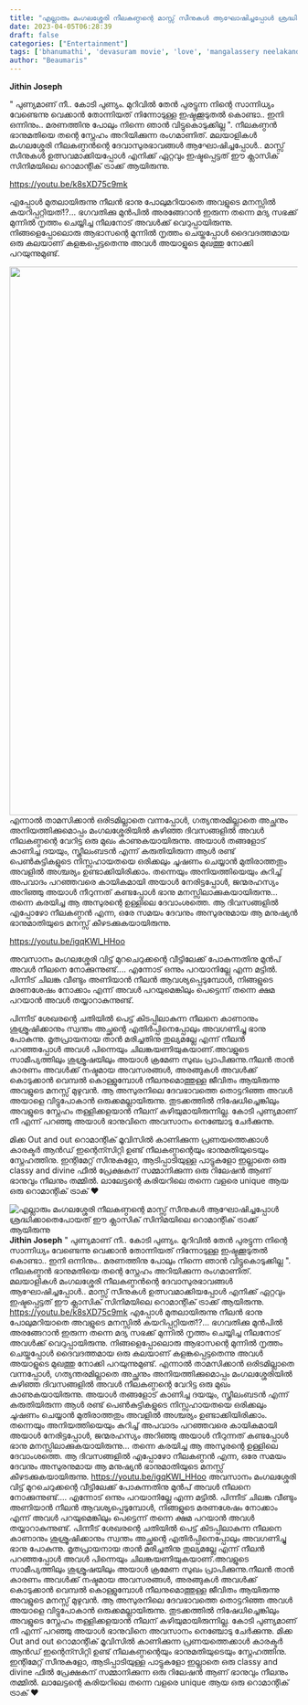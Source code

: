 ```yaml
---
title: "എല്ലാരും മംഗലശ്ശേരി നീലകണ്ഠന്റെ മാസ്സ് സീനുകൾ ആഘോഷിച്ചപ്പോൾ ശ്രദ്ധിക്കാതെപോയത് ഈ ക്ലാസിക് സിനിമയിലെ റൊമാന്റിക് ട്രാക്ക് ആയിരുന്നു"
date: 2023-04-05T06:28:39
draft: false
categories: ["Entertainment"]
tags: ['bhanumathi', 'devasuram movie', 'love', 'mangalassery neelakandan', 'mohanlal', 'revathy']
author: "Beaumaris"
---
```


<strong>Jithin Joseph</strong>

" പുണ്യമാണ് നീ.. കോടി പുണ്യം. മുറിവിൽ തേൻ പുരട്ടുന്ന നിന്റെ സാന്നിധ്യം വേണ്ടെന്നു വെക്കാൻ തോന്നിയത് നിന്നോടുള്ള ഇഷ്ടക്കൂടുതൽ കൊണ്ടാ.. ഇനി ഒന്നിനും.. മരണത്തിനു പോലും നിന്നെ ഞാൻ വിട്ടുകൊടുക്കില്ല ". നീലകണ്ഠൻ ഭാനുമതിയെ തന്റെ സ്നേഹം അറിയിക്കുന്ന രംഗമാണിത്.
മലയാളികൾ മംഗലശ്ശേരി നീലകണ്ഠൻന്റെ ദേവാസുരഭാവങ്ങൾ ആഘോഷിച്ചപ്പോൾ.. മാസ്സ് സീനുകൾ ഉത്സവമാക്കിയപ്പോൾ എനിക്ക് ഏറ്റവും ഇഷ്ടപ്പെട്ടത് ഈ ക്ലാസിക് സിനിമയിലെ റൊമാന്റിക് ട്രാക്ക് ആയിരുന്നു.

https://youtu.be/k8sXD75c9mk

എപ്പോൾ മുതലായിരുന്നു നീലൻ ഭാനു പോലുമറിയാതെ അവളുടെ മനസ്സിൽ കയറിപ്പറ്റിയത്!?... ഭഗവതിക്കു മുൻപിൽ അരങ്ങേറാൻ ഇരുന്ന തന്നെ മദ്യ സഭക്ക് മുന്നിൽ നൃത്തം ചെയ്യിച്ച നീലനോട് അവൾക്ക് വെറുപ്പായിരുന്നു. നിങ്ങളെപ്പോലൊരു ആഭാസന്റെ മുന്നിൽ നൃത്തം ചെയ്തപ്പോൾ ദൈവദത്തമായ ഒരു കലയാണ് കളങ്കപ്പെട്ടതെന്നു അവൾ അയാളുടെ മുഖത്തു നോക്കി പറയുന്നുമുണ്ട്.

<img class="size-full wp-image-390276 aligncenter" src="https://cdn.boolokam.com/articles/2023/04/DDQD.jpg" alt="" width="768" height="960" />എന്നാൽ താമസിക്കാൻ ഒരിടമില്ലാതെ വന്നപ്പോൾ, ഗത്യന്തരമില്ലാതെ അച്ഛനും അനിയത്തിക്കുമൊപ്പം മംഗലശ്ശേരിയിൽ കഴിഞ്ഞ ദിവസങ്ങളിൽ അവൾ നീലകണ്ഠന്റെ വേറിട്ട ഒരു മുഖം കാണുകയായിരുന്നു. അയാൾ തങ്ങളോട് കാണിച്ച ദയയും, സ്ത്രീലംബടൻ എന്ന് കരുതിയിരുന്ന ആൾ രണ്ട് പെൺകുട്ടികളുടെ നിസ്സഹായതയെ ഒരിക്കലും ചൂഷണം ചെയ്യാൻ മുതിരാത്തതും അവളിൽ അശ്ചര്യം ഉണ്ടാക്കിയിരിക്കാം. തന്നെയും അനിയത്തിയെയും കുറിച്ച് അപവാദം പറഞ്ഞവരെ കായികമായി അയാൾ നേരിട്ടപ്പോൾ, ജന്മരഹസ്യം അറിഞ്ഞു അയാൾ നീറുന്നത് കണ്ടപ്പോൾ ഭാനു മനസ്സിലാക്കുകയായിരുന്നു... തന്നെ കരയിച്ച ആ അസുരന്റെ ഉള്ളിലെ ദേവാംശത്തെ. ആ ദിവസങ്ങളിൽ എപ്പോഴോ നീലകണ്ഠൻ എന്ന, ഒരേ സമയം ദേവനും അസുരനുമായ ആ മനുഷ്യൻ ഭാനുമാതിയുടെ മനസ്സ് കീഴടക്കുകയായിരുന്നു.

https://youtu.be/igqKWl_HHoo

അവസാനം മംഗലശ്ശേരി വിട്ട് മുറചെറുക്കന്റെ വീട്ടിലേക്ക്‌ പോകുന്നതിനു മുൻപ് അവൾ നീലനെ നോക്കുന്നുണ്ട്.... എന്നോട് ഒന്നും പറയാനില്ലേ എന്ന മട്ടിൽ. പിന്നീട് ചിലങ്ക വീണ്ടും അണിയാൻ നീലൻ ആവശ്യപ്പെടുമ്പോൾ, നിങ്ങളുടെ മരണശേഷം നോക്കാം എന്ന് അവൾ പറയുമെങ്കിലും പെട്ടെന്ന് തന്നെ ക്ഷമ പറയാൻ അവൾ തയ്യാറാകുന്നുണ്ട്.

പിന്നീട് ശേഖരന്റെ ചതിയിൽ പെട്ട് കിടപ്പിലാകുന്ന നീലനെ കാണാനും ശുശ്രൂഷിക്കാനും സ്വന്തം അച്ഛന്റെ എതിർപ്പിനെപ്പോലും അവഗണിച്ചു ഭാനു പോകുന്നു. മൃതപ്രായനായ താൻ മരിച്ചതിനു തുല്യമല്ലേ എന്ന് നീലൻ പറഞ്ഞപ്പോൾ അവൾ പിന്നെയും ചിലങ്കയണിയുകയാണ്.അവളുടെ സാമീപ്യത്തിലും ശുശ്രൂഷയിലും അയാൾ ക്രമേണ സുഖം പ്രാപിക്കുന്നു.നീലൻ താൻ കാരണം അവൾക്ക് നഷ്ടമായ അവസരങ്ങൾ, അരങ്ങുകൾ അവൾക്ക് കൊടുക്കാൻ വെമ്പൽ കൊള്ളുമ്പോൾ നീലനുമൊത്തുള്ള ജീവിതം ആയിരുന്നു അവളുടെ മനസ്സ് മുഴുവൻ. ആ അസുരനിലെ ദേവഭാവത്തെ തൊട്ടറിഞ്ഞ അവൾ അയാളെ വിട്ടുപോകാൻ ഒരുക്കമല്ലായിരുന്നു. തുടക്കത്തിൽ നിഷേധിച്ചെങ്കിലും അവളുടെ സ്നേഹം തള്ളിക്കളയാൻ നീലന് കഴിയുമായിരുന്നില്ല. കോടി പുണ്യമാണ് നീ എന്ന് പറഞ്ഞു അയാൾ ഭാനുവിനെ അവസാനം നെഞ്ചോടു ചേർക്കുന്നു.

മിക്ക Out and out റൊമാന്റിക് മൂവിസിൽ കാണിക്കുന്ന പ്രണയത്തെക്കാൾ കാരക്ടർ ആൻഡ് ഇന്റെന്സിറ്റി ഉണ്ട് നീലകണ്ഠന്റെയും ഭാനുമതിയുടെയും സ്നേഹത്തിനു. ഇന്റിമേറ്റ് സീനുകളോ, ആടിപ്പാടിയുള്ള പാട്ടുകളോ ഇല്ലാതെ ഒരു classy and divine ഫീൽ പ്രേക്ഷകന് സമ്മാനിക്കുന്ന ഒരു റിലേഷൻ ആണ് ഭാനുവും നീലനും തമ്മിൽ. ലാലേട്ടന്റെ കരിയറിലെ തന്നെ വളരെ unique ആയ ഒരു റൊമാന്റിക് ട്രാക് ♥️


![എല്ലാരും മംഗലശ്ശേരി നീലകണ്ഠന്റെ മാസ്സ് സീനുകൾ ആഘോഷിച്ചപ്പോൾ ശ്രദ്ധിക്കാതെപോയത് ഈ ക്ലാസിക് സിനിമയിലെ റൊമാന്റിക് ട്രാക്ക് ആയിരുന്നു](https://cdn.boolokam.com/articles/2023/04/DDQD.jpg)**Jithin Joseph** " പുണ്യമാണ് നീ.. കോടി പുണ്യം. മുറിവിൽ തേൻ പുരട്ടുന്ന നിന്റെ സാന്നിധ്യം വേണ്ടെന്നു വെക്കാൻ തോന്നിയത് നിന്നോടുള്ള ഇഷ്ടക്കൂടുതൽ കൊണ്ടാ.. ഇനി ഒന്നിനും.. മരണത്തിനു പോലും നിന്നെ ഞാൻ വിട്ടുകൊടുക്കില്ല ". നീലകണ്ഠൻ ഭാനുമതിയെ തന്റെ സ്നേഹം അറിയിക്കുന്ന രംഗമാണിത്. മലയാളികൾ മംഗലശ്ശേരി നീലകണ്ഠൻന്റെ ദേവാസുരഭാവങ്ങൾ ആഘോഷിച്ചപ്പോൾ.. മാസ്സ് സീനുകൾ ഉത്സവമാക്കിയപ്പോൾ എനിക്ക് ഏറ്റവും ഇഷ്ടപ്പെട്ടത് ഈ ക്ലാസിക് സിനിമയിലെ റൊമാന്റിക് ട്രാക്ക് ആയിരുന്നു. https://youtu.be/k8sXD75c9mk എപ്പോൾ മുതലായിരുന്നു നീലൻ ഭാനു പോലുമറിയാതെ അവളുടെ മനസ്സിൽ കയറിപ്പറ്റിയത്!?... ഭഗവതിക്കു മുൻപിൽ അരങ്ങേറാൻ ഇരുന്ന തന്നെ മദ്യ സഭക്ക് മുന്നിൽ നൃത്തം ചെയ്യിച്ച നീലനോട് അവൾക്ക് വെറുപ്പായിരുന്നു. നിങ്ങളെപ്പോലൊരു ആഭാസന്റെ മുന്നിൽ നൃത്തം ചെയ്തപ്പോൾ ദൈവദത്തമായ ഒരു കലയാണ് കളങ്കപ്പെട്ടതെന്നു അവൾ അയാളുടെ മുഖത്തു നോക്കി പറയുന്നുമുണ്ട്. എന്നാൽ താമസിക്കാൻ ഒരിടമില്ലാതെ വന്നപ്പോൾ, ഗത്യന്തരമില്ലാതെ അച്ഛനും അനിയത്തിക്കുമൊപ്പം മംഗലശ്ശേരിയിൽ കഴിഞ്ഞ ദിവസങ്ങളിൽ അവൾ നീലകണ്ഠന്റെ വേറിട്ട ഒരു മുഖം കാണുകയായിരുന്നു. അയാൾ തങ്ങളോട് കാണിച്ച ദയയും, സ്ത്രീലംബടൻ എന്ന് കരുതിയിരുന്ന ആൾ രണ്ട് പെൺകുട്ടികളുടെ നിസ്സഹായതയെ ഒരിക്കലും ചൂഷണം ചെയ്യാൻ മുതിരാത്തതും അവളിൽ അശ്ചര്യം ഉണ്ടാക്കിയിരിക്കാം. തന്നെയും അനിയത്തിയെയും കുറിച്ച് അപവാദം പറഞ്ഞവരെ കായികമായി അയാൾ നേരിട്ടപ്പോൾ, ജന്മരഹസ്യം അറിഞ്ഞു അയാൾ നീറുന്നത് കണ്ടപ്പോൾ ഭാനു മനസ്സിലാക്കുകയായിരുന്നു... തന്നെ കരയിച്ച ആ അസുരന്റെ ഉള്ളിലെ ദേവാംശത്തെ. ആ ദിവസങ്ങളിൽ എപ്പോഴോ നീലകണ്ഠൻ എന്ന, ഒരേ സമയം ദേവനും അസുരനുമായ ആ മനുഷ്യൻ ഭാനുമാതിയുടെ മനസ്സ് കീഴടക്കുകയായിരുന്നു. https://youtu.be/igqKWl_HHoo അവസാനം മംഗലശ്ശേരി വിട്ട് മുറചെറുക്കന്റെ വീട്ടിലേക്ക്‌ പോകുന്നതിനു മുൻപ് അവൾ നീലനെ നോക്കുന്നുണ്ട്.... എന്നോട് ഒന്നും പറയാനില്ലേ എന്ന മട്ടിൽ. പിന്നീട് ചിലങ്ക വീണ്ടും അണിയാൻ നീലൻ ആവശ്യപ്പെടുമ്പോൾ, നിങ്ങളുടെ മരണശേഷം നോക്കാം എന്ന് അവൾ പറയുമെങ്കിലും പെട്ടെന്ന് തന്നെ ക്ഷമ പറയാൻ അവൾ തയ്യാറാകുന്നുണ്ട്. പിന്നീട് ശേഖരന്റെ ചതിയിൽ പെട്ട് കിടപ്പിലാകുന്ന നീലനെ കാണാനും ശുശ്രൂഷിക്കാനും സ്വന്തം അച്ഛന്റെ എതിർപ്പിനെപ്പോലും അവഗണിച്ചു ഭാനു പോകുന്നു. മൃതപ്രായനായ താൻ മരിച്ചതിനു തുല്യമല്ലേ എന്ന് നീലൻ പറഞ്ഞപ്പോൾ അവൾ പിന്നെയും ചിലങ്കയണിയുകയാണ്.അവളുടെ സാമീപ്യത്തിലും ശുശ്രൂഷയിലും അയാൾ ക്രമേണ സുഖം പ്രാപിക്കുന്നു.നീലൻ താൻ കാരണം അവൾക്ക് നഷ്ടമായ അവസരങ്ങൾ, അരങ്ങുകൾ അവൾക്ക് കൊടുക്കാൻ വെമ്പൽ കൊള്ളുമ്പോൾ നീലനുമൊത്തുള്ള ജീവിതം ആയിരുന്നു അവളുടെ മനസ്സ് മുഴുവൻ. ആ അസുരനിലെ ദേവഭാവത്തെ തൊട്ടറിഞ്ഞ അവൾ അയാളെ വിട്ടുപോകാൻ ഒരുക്കമല്ലായിരുന്നു. തുടക്കത്തിൽ നിഷേധിച്ചെങ്കിലും അവളുടെ സ്നേഹം തള്ളിക്കളയാൻ നീലന് കഴിയുമായിരുന്നില്ല. കോടി പുണ്യമാണ് നീ എന്ന് പറഞ്ഞു അയാൾ ഭാനുവിനെ അവസാനം നെഞ്ചോടു ചേർക്കുന്നു. മിക്ക Out and out റൊമാന്റിക് മൂവിസിൽ കാണിക്കുന്ന പ്രണയത്തെക്കാൾ കാരക്ടർ ആൻഡ് ഇന്റെന്സിറ്റി ഉണ്ട് നീലകണ്ഠന്റെയും ഭാനുമതിയുടെയും സ്നേഹത്തിനു. ഇന്റിമേറ്റ് സീനുകളോ, ആടിപ്പാടിയുള്ള പാട്ടുകളോ ഇല്ലാതെ ഒരു classy and divine ഫീൽ പ്രേക്ഷകന് സമ്മാനിക്കുന്ന ഒരു റിലേഷൻ ആണ് ഭാനുവും നീലനും തമ്മിൽ. ലാലേട്ടന്റെ കരിയറിലെ തന്നെ വളരെ unique ആയ ഒരു റൊമാന്റിക് ട്രാക് ♥️
